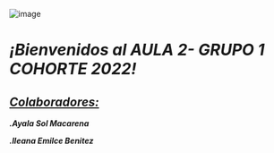 ![image](https://user-images.githubusercontent.com/106356285/176573168-88bf2f5a-e613-4e7a-b790-2950e4375a07.png)
<!DOCTYPE html>
<html>
<h1><b><i>¡Bienvenidos al AULA 2- GRUPO 1 COHORTE 2022!</i></b></h1>
<h2><b><i><u>Colaboradores: </u></i></b></h2>
<p><b><i>.Ayala Sol Macarena</b></i></p>
<p><b><i>.Ileana Emilce Benitez</b></i></p>

</html>
